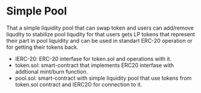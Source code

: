 # Simple Pool

That a simple liquidity pool that can swap token and users can add/remove liqudity to stabilize pool liqudity for that users gets LP tokens that represent their part in pool liquidity and can be used in standart ERC-20 operation or for getting their tokens back.

- IERC-20: ERC-20 interfase for token.sol and operations with it.
- token.sol: smart-contract that implements ERC20 interfase with addtional mint/burn function.
- pool.sol: smart-contract with simple liquidity pool that use tokens from token.sol contract and IERC2O for connection to it.
